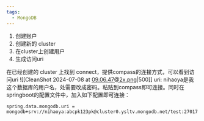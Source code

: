 ```yaml
---
tags:
  - MongoDB
---
```


1. 创建账户
2. 创建新的 cluster
3. 在cluster上创建用户
4. 生成访问uri

在已经创建的 cluster 上找到 connect，提供compass的连接方式，可以看到访问uri
![[CleanShot 2024-07-08 at 09.06.47@2x.png|500]]
uri: nihaoya是我这个数据库的用户名，<password>处需要改成密码。粘贴到compass即可连接。同时在springboot的配置文件中，加入如下配置即可连接：

```
spring.data.mongodb.uri = mongodb+srv://nihaoya:abcpk123pk@cluster0.ysltv.mongodb.net/test:27017
```